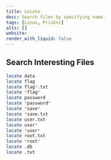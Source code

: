 ```yaml
---
title: Locate
desc: Search files by specifying name.
tags: [Linux, PrivEsc]
alts: []
website:
render_with_liquid: false
---
```


## Search Interesting Files

```sh
locate data
locate flag
locate flag*.txt
locate *flag*
locate password
locate *password*
locate *save*
locate *save.txt
locate user.txt
locate user*
locate *user*
locate root.txt
locate *root*
locate .db
locate .txt
```